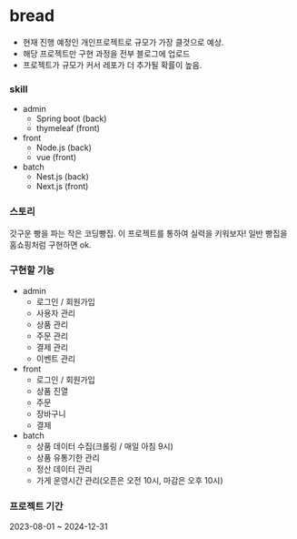 # bread
- 현재 진행 예정인 개인프로젝트로 규모가 가장 클것으로 예상.
- 해당 프로젝트만 구현 과정을 전부 블로그에 업로드
- 프로젝트가 규모가 커서 레포가 더 추가될 확률이 높음.

<h3> skill </h3>
<ul>
  <li>admin
      <ul>
          <li>Spring boot (back)</li>
          <li>thymeleaf (front)</li>
      </ul>
  </li>
  <li>front
    <ul>
      <li>Node.js (back)</li>
      <li>vue (front)</li>
    </ul>
  </li>
  <li>batch
    <ul>
      <li>Nest.js (back)</li>  
      <li>Next.js (front)</li>
    </ul>
  </li>
</ul>

<h3> 스토리 </h3>
갓구운 빵을 파는 작은 코딩빵집.
이 프로젝트를 통하여 실력을 키워보자!
일반 빵집을 홈쇼핑처럼 구현하면 ok.
  
<h3> 구현할 기능 </h3>
<ul>
  <li>admin
      <ul>
          <li>로그인 / 회원가입</li>
          <li>사용자 관리</li>
          <li>상품 관리</li>
          <li>주문 관리</li>
          <li>결제 관리</li>
          <li>이벤트 관리</li>
      </ul>
  </li>
  <li>front
    <ul>
      <li>로그인 / 회원가입</li>
      <li>상품 진열</li>
      <li>주문</li>
      <li>장바구니</li>
      <li>결제</li>
    </ul>
  </li>
  <li>batch
    <ul>
      <li>상품 데이터 수집(크롤링 / 매일 아침 9시)</li>  
      <li>상품 유통기한 관리</li>
      <li>정산 데이터 관리</li>
      <li>가게 운영시간 관리(오픈은 오전 10시, 마감은 오후 10시)</li>
    </ul>
  </li>
</ul>


<h3>프로젝트 기간</h3>
2023-08-01 ~ 2024-12-31
